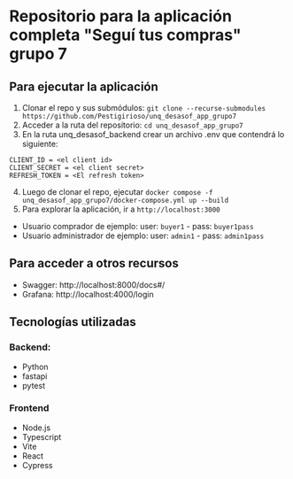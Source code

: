 # Repositorio para la aplicación completa "Seguí tus compras" grupo 7

## Para ejecutar la aplicación

1. Clonar el repo y sus submódulos: `git clone --recurse-submodules https://github.com/Pestigirioso/unq_desasof_app_grupo7`
2. Acceder a la ruta del repositorio: `cd unq_desasof_app_grupo7`
3. En la ruta unq_desasof_backend crear un archivo .env que contendrá lo siguiente:

```
CLIENT_ID = <el client id>
CLIENT_SECRET = <el client secret>
REFRESH_TOKEN = <El refresh token>
```

4. Luego de clonar el repo, ejecutar `docker compose -f unq_desasof_app_grupo7/docker-compose.yml up --build`
5. Para explorar la aplicación, ir a `http://localhost:3000`

- Usuario comprador de ejemplo: user: `buyer1` - pass: `buyer1pass`
- Usuario administrador de ejemplo: user: `admin1` - pass: `admin1pass`

## Para acceder a otros recursos

- Swagger: http://localhost:8000/docs#/
- Grafana: http://localhost:4000/login

## Tecnologías utilizadas

### Backend:

- Python
- fastapi
- pytest

### Frontend

- Node.js
- Typescript
- Vite
- React
- Cypress
